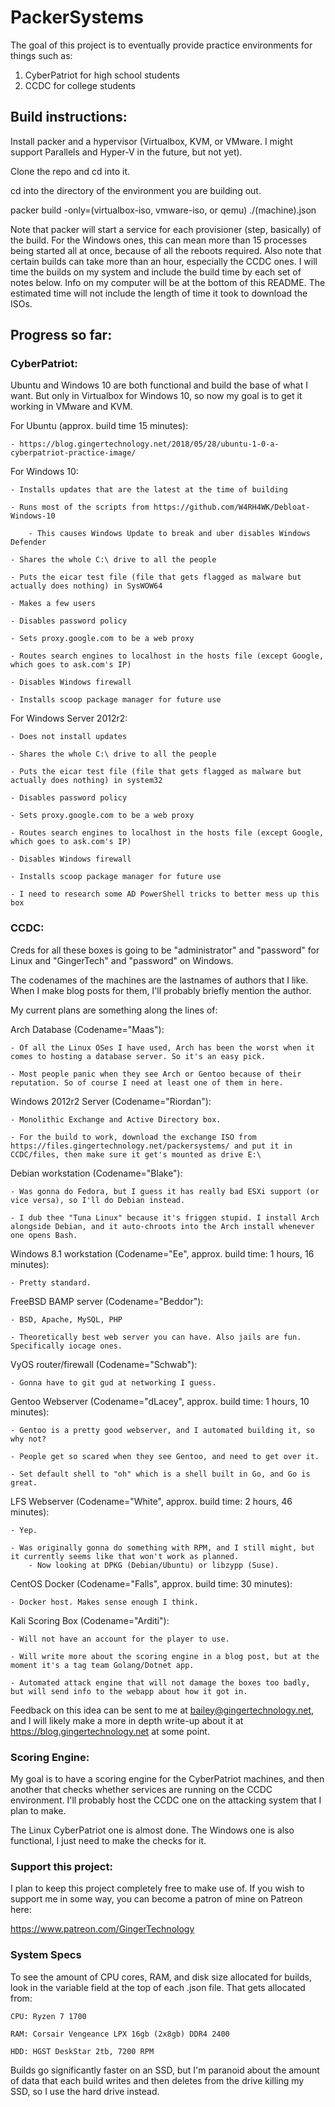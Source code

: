 # PackerSystems

The goal of this project is to eventually provide practice environments for things such as:

1. CyberPatriot for high school students
2. CCDC for college students

## Build instructions:

Install packer and a hypervisor (Virtualbox, KVM, or VMware. I might support Parallels and Hyper-V in the future, but not yet).

Clone the repo and cd into it.

cd into the directory of the environment you are building out.

packer build -only=(virtualbox-iso, vmware-iso, or qemu) ./(machine).json

Note that packer will start a service for each provisioner (step, basically) of the build. For the Windows ones, this can mean more than 15 processes being started all at once, because of all the reboots required. Also note that certain builds can take more than an hour, especially the CCDC ones. I will time the builds on my system and include the build time by each set of notes below. Info on my computer will be at the bottom of this README. The estimated time will not include the length of time it took to download the ISOs.

## Progress so far:

### CyberPatriot:

Ubuntu and Windows 10 are both functional and build the base of what I want. But only in Virtualbox for Windows 10, so now my goal is to get it working in VMware and KVM.

For Ubuntu (approx. build time 15 minutes):

    - https://blog.gingertechnology.net/2018/05/28/ubuntu-1-0-a-cyberpatriot-practice-image/

For Windows 10:

    - Installs updates that are the latest at the time of building

    - Runs most of the scripts from https://github.com/W4RH4WK/Debloat-Windows-10

        - This causes Windows Update to break and uber disables Windows Defender

    - Shares the whole C:\ drive to all the people

    - Puts the eicar test file (file that gets flagged as malware but actually does nothing) in SysWOW64

    - Makes a few users

    - Disables password policy

    - Sets proxy.google.com to be a web proxy

    - Routes search engines to localhost in the hosts file (except Google, which goes to ask.com's IP)

    - Disables Windows firewall

    - Installs scoop package manager for future use

For Windows Server 2012r2:

    - Does not install updates

    - Shares the whole C:\ drive to all the people

    - Puts the eicar test file (file that gets flagged as malware but actually does nothing) in system32

    - Disables password policy

    - Sets proxy.google.com to be a web proxy

    - Routes search engines to localhost in the hosts file (except Google, which goes to ask.com's IP)

    - Disables Windows firewall

    - Installs scoop package manager for future use

    - I need to research some AD PowerShell tricks to better mess up this box

### CCDC:

Creds for all these boxes is going to be "administrator" and "password" for Linux and "GingerTech" and "password" on Windows.

The codenames of the machines are the lastnames of authors that I like. When I make blog posts for them, I'll probably briefly mention the author.

My current plans are something along the lines of:

Arch Database (Codename="Maas"):

    - Of all the Linux OSes I have used, Arch has been the worst when it comes to hosting a database server. So it's an easy pick.

    - Most people panic when they see Arch or Gentoo because of their reputation. So of course I need at least one of them in here.

Windows 2012r2 Server (Codename="Riordan"):

    - Monolithic Exchange and Active Directory box.

    - For the build to work, download the exchange ISO from https://files.gingertechnology.net/packersystems/ and put it in CCDC/files, then make sure it get's mounted as drive E:\

Debian workstation (Codename="Blake"):

    - Was gonna do Fedora, but I guess it has really bad ESXi support (or vice versa), so I'll do Debian instead.

    - I dub thee "Tuna Linux" because it's friggen stupid. I install Arch alongside Debian, and it auto-chroots into the Arch install whenever one opens Bash.

Windows 8.1 workstation (Codename="Ee", approx. build time: 1 hours, 16 minutes):

    - Pretty standard.

FreeBSD BAMP server (Codename="Beddor"):

    - BSD, Apache, MySQL, PHP

    - Theoretically best web server you can have. Also jails are fun. Specifically iocage ones.

VyOS router/firewall (Codename="Schwab"):

    - Gonna have to git gud at networking I guess.

Gentoo Webserver (Codename="dLacey", approx. build time: 1 hours, 10 minutes):
    
    - Gentoo is a pretty good webserver, and I automated building it, so why not?

    - People get so scared when they see Gentoo, and need to get over it.

    - Set default shell to "oh" which is a shell built in Go, and Go is great.

LFS Webserver (Codename="White", approx. build time: 2 hours, 46 minutes):

    - Yep.

    - Was originally gonna do something with RPM, and I still might, but it currently seems like that won't work as planned.
        - Now looking at DPKG (Debian/Ubuntu) or libzypp (Suse).

CentOS Docker (Codename="Falls", approx. build time: 30 minutes):

    - Docker host. Makes sense enough I think.

Kali Scoring Box (Codename="Arditi"):

    - Will not have an account for the player to use.

    - Will write more about the scoring engine in a blog post, but at the moment it's a tag team Golang/Dotnet app.

    - Automated attack engine that will not damage the boxes too badly, but will send info to the webapp about how it got in.

Feedback on this idea can be sent to me at bailey@gingertechnology.net, and I will likely make a more in depth write-up about it at https://blog.gingertechnology.net at some point.

### Scoring Engine:

My goal is to have a scoring engine for the CyberPatriot machines, and then another that checks whether services are running on the CCDC environment. I'll probably host the CCDC one on the attacking system that I plan to make.

The Linux CyberPatriot one is almost done. The Windows one is also functional, I just need to make the checks for it.

### Support this project:

I plan to keep this project completely free to make use of. If you wish to support me in some way, you can become a patron of mine on Patreon here:

https://www.patreon.com/GingerTechnology

### System Specs

To see the amount of CPU cores, RAM, and disk size allocated for builds, look in the variable field at the top of each .json file. That gets allocated from:

    CPU: Ryzen 7 1700

    RAM: Corsair Vengeance LPX 16gb (2x8gb) DDR4 2400
    
    HDD: HGST DeskStar 2tb, 7200 RPM

Builds go significantly faster on an SSD, but I'm paranoid about the amount of data that each build writes and then deletes from the drive killing my SSD, so I use the hard drive instead.